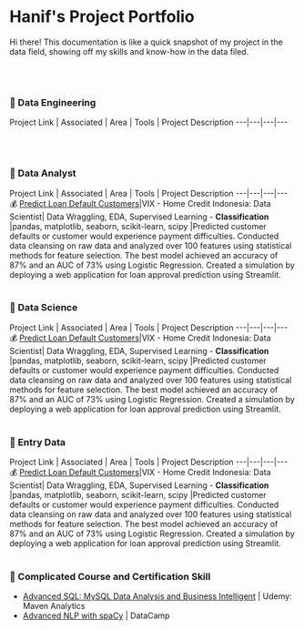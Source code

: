 # Hanif's Project Portfolio
Hi there! This documentation is like a quick snapshot of my project in the data field, showing off my skills and know-how in the data filed.

<br>
<br>

### 📂 Data Engineering

Project Link | Associated | Area | Tools | Project Description
---|---|---|---

<br>
<br>

### 📂 Data Analyst

Project Link | Associated | Area | Tools | Project Description
---|---|---|---
💰 [Predict Loan Default Customers]()|VIX - Home Credit Indonesia: Data Scientist| Data Wraggling, EDA, Supervised Learning - **Classification** |pandas, matplotlib, seaborn, scikit-learn, scipy |Predicted customer defaults or customer would experience payment difficulties. Conducted data cleansing on raw data and analyzed over 100 features using statistical methods for feature selection. The best model achieved an accuracy of 87% and an AUC of 73% using Logistic Regression. Created a simulation by deploying a web application for loan approval prediction using Streamlit.
<br>
<br>

### 📂 Data Science

Project Link | Associated | Area | Tools | Project Description
---|---|---|---
💰 [Predict Loan Default Customers]()|VIX - Home Credit Indonesia: Data Scientist| Data Wraggling, EDA, Supervised Learning - **Classification** |pandas, matplotlib, seaborn, scikit-learn, scipy |Predicted customer defaults or customer would experience payment difficulties. Conducted data cleansing on raw data and analyzed over 100 features using statistical methods for feature selection. The best model achieved an accuracy of 87% and an AUC of 73% using Logistic Regression. Created a simulation by deploying a web application for loan approval prediction using Streamlit.
<br>
<br>

### 📂 Entry Data

Project Link | Associated | Area | Tools | Project Description
---|---|---|---
💰 [Predict Loan Default Customers]()|VIX - Home Credit Indonesia: Data Scientist| Data Wraggling, EDA, Supervised Learning - **Classification** |pandas, matplotlib, seaborn, scikit-learn, scipy |Predicted customer defaults or customer would experience payment difficulties. Conducted data cleansing on raw data and analyzed over 100 features using statistical methods for feature selection. The best model achieved an accuracy of 87% and an AUC of 73% using Logistic Regression. Created a simulation by deploying a web application for loan approval prediction using Streamlit.
<br>
<br>

### 📂 Complicated Course and Certification Skill

- [Advanced SQL: MySQL Data Analysis and Business Intelligent]() | Udemy: Maven Analytics
- [Advanced NLP with spaCy]() | DataCamp
